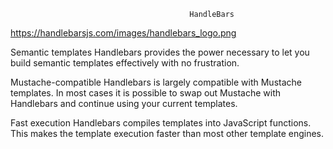                                             HandleBars

https://handlebarsjs.com/images/handlebars_logo.png


Semantic templates
Handlebars provides the power necessary to let you build semantic templates effectively with no frustration.

Mustache-compatible
Handlebars is largely compatible with Mustache templates. In most cases it is possible to swap out Mustache with Handlebars and continue using your current templates.

Fast execution
Handlebars compiles templates into JavaScript functions. This makes the template execution faster than most other template engines.
